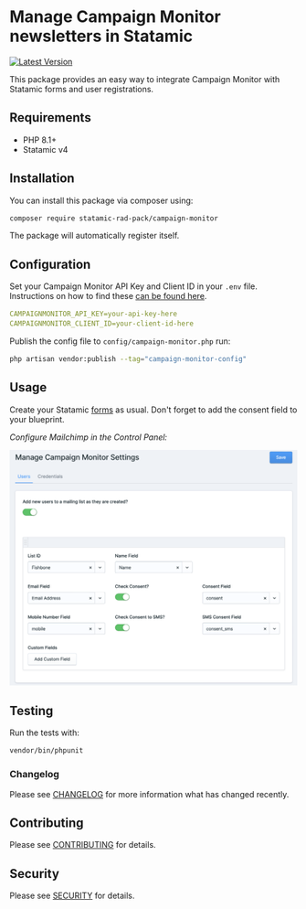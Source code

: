 # Manage Campaign Monitor newsletters in Statamic
[![Latest Version](https://img.shields.io/github/v/release/statamic-rad-pack/campaign-monitor)](https://github.com/statamic-rad-pack/campaign-monitor/releases)

This package provides an easy way to integrate Campaign Monitor with Statamic forms and user registrations.

## Requirements

* PHP 8.1+
* Statamic v4

## Installation

You can install this package via composer using:

```bash
composer require statamic-rad-pack/campaign-monitor
```

The package will automatically register itself.

## Configuration

Set your Campaign Monitor API Key and Client ID in your `.env` file. Instructions on how to find these [can be found here](https://help.createsend.com/admin/api-keys#:~:text=Where%20to%20find%20your%20API,API%20keys%20and%20client%20IDs.).

```yaml
CAMPAIGNMONITOR_API_KEY=your-api-key-here
CAMPAIGNMONITOR_CLIENT_ID=your-client-id-here
```

Publish the config file to `config/campaign-monitor.php` run:

```bash
php artisan vendor:publish --tag="campaign-monitor-config"
```

## Usage

Create your Statamic [forms](https://statamic.dev/forms#content) as usual. Don't forget to add the consent field to your blueprint.

*Configure Mailchimp in the Control Panel:*

![control panel](https://raw.githubusercontent.com/statamic-rad-pack/campaign-monitor/main/images/config.png)


## Testing

Run the tests with:
```bash
vendor/bin/phpunit
```

### Changelog

Please see [CHANGELOG](CHANGELOG.md) for more information what has changed recently.

## Contributing

Please see [CONTRIBUTING](CONTRIBUTING.md) for details.

## Security

Please see [SECURITY](SECURITY.md) for details.
